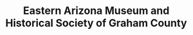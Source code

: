 ---
layout: repo
title: "Eastern Arizona Museum and Historical Society of Graham County"
id: 12887
permalink: repos/12887/
---